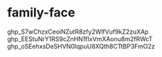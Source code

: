 # family-face

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
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
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
